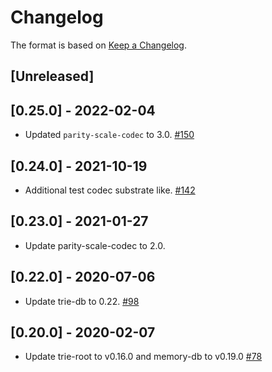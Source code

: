 # Changelog

The format is based on [Keep a Changelog].

[Keep a Changelog]: http://keepachangelog.com/en/1.0.0/

## [Unreleased]

## [0.25.0] - 2022-02-04
- Updated `parity-scale-codec` to 3.0. [#150](https://github.com/paritytech/trie/pull/150)

## [0.24.0] - 2021-10-19
- Additional test codec substrate like. [#142](https://github.com/paritytech/trie/pull/142)

## [0.23.0] - 2021-01-27
- Update parity-scale-codec to 2.0.

## [0.22.0] - 2020-07-06
- Update trie-db to 0.22. [#98](https://github.com/paritytech/trie/pull/98)

## [0.20.0] - 2020-02-07
- Update trie-root to v0.16.0 and memory-db to v0.19.0 [#78](https://github.com/paritytech/trie/pull/78)
